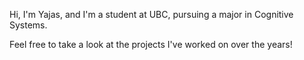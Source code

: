 Hi, I'm Yajas, and I'm a student at UBC, pursuing a major in Cognitive Systems. 

Feel free to take a look at the projects I've worked on over the years!

